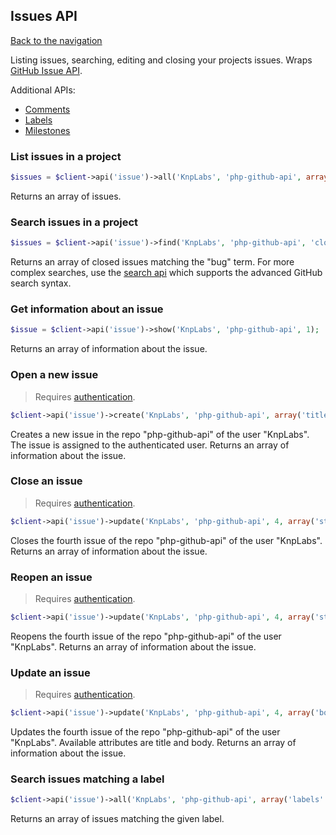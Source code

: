 ## Issues API
[Back to the navigation](README.md)

Listing issues, searching, editing and closing your projects issues.
Wraps [GitHub Issue API](http://developer.github.com/v3/issues/).

Additional APIs:
* [Comments](issue/comments.md)
* [Labels](issue/labels.md)
* [Milestones](issue/milestones.md)

### List issues in a project

```php
$issues = $client->api('issue')->all('KnpLabs', 'php-github-api', array('state' => 'open'));
```

Returns an array of issues.

### Search issues in a project

```php
$issues = $client->api('issue')->find('KnpLabs', 'php-github-api', 'closed', 'bug');
```

Returns an array of closed issues matching the "bug" term. For more complex searches, use the [search api](search.md) which supports the advanced GitHub search syntax.

### Get information about an issue

```php
$issue = $client->api('issue')->show('KnpLabs', 'php-github-api', 1);
```

Returns an array of information about the issue.

### Open a new issue

> Requires [authentication](security.md).

```php
$client->api('issue')->create('KnpLabs', 'php-github-api', array('title' => 'The issue title', 'body' => 'The issue body'));
```

Creates a new issue in the repo "php-github-api" of the user "KnpLabs". The issue is assigned to the authenticated user.
Returns an array of information about the issue.

### Close an issue

> Requires [authentication](security.md).

```php
$client->api('issue')->update('KnpLabs', 'php-github-api', 4, array('state' => 'closed'));
```

Closes the fourth issue of the repo "php-github-api" of the user "KnpLabs".
Returns an array of information about the issue.

### Reopen an issue

> Requires [authentication](security.md).

```php
$client->api('issue')->update('KnpLabs', 'php-github-api', 4, array('state' => 'open'));
```

Reopens the fourth issue of the repo "php-github-api" of the user "KnpLabs".
Returns an array of information about the issue.

### Update an issue

> Requires [authentication](security.md).

```php
$client->api('issue')->update('KnpLabs', 'php-github-api', 4, array('body' => 'The new issue body'));
```

Updates the fourth issue of the repo "php-github-api" of the user "KnpLabs". Available attributes are title and body.
Returns an array of information about the issue.

### Search issues matching a label

```php
$client->api('issue')->all('KnpLabs', 'php-github-api', array('labels' => 'label name'));
```

Returns an array of issues matching the given label.

